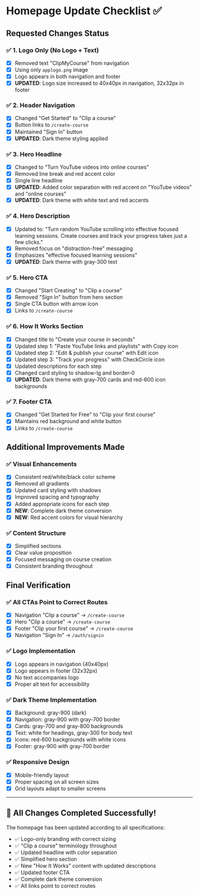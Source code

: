 # Homepage Update Checklist ✅

## Requested Changes Status

### ✅ **1. Logo Only (No Logo + Text)**
- [x] Removed text "ClipMyCourse" from navigation
- [x] Using only `applogo.png` image
- [x] Logo appears in both navigation and footer
- [x] **UPDATED**: Logo size increased to 40x40px in navigation, 32x32px in footer

### ✅ **2. Header Navigation**
- [x] Changed "Get Started" to "Clip a course"
- [x] Button links to `/create-course`
- [x] Maintained "Sign In" button
- [x] **UPDATED**: Dark theme styling applied

### ✅ **3. Hero Headline**
- [x] Changed to "Turn YouTube videos into online courses"
- [x] Removed line break and red accent color
- [x] Single line headline
- [x] **UPDATED**: Added color separation with red accent on "YouTube videos" and "online courses"
- [x] **UPDATED**: Dark theme with white text and red accents

### ✅ **4. Hero Description**
- [x] Updated to: "Turn random YouTube scrolling into effective focused learning sessions. Create courses and track your progress takes just a few clicks."
- [x] Removed focus on "distraction-free" messaging
- [x] Emphasizes "effective focused learning sessions"
- [x] **UPDATED**: Dark theme with gray-300 text

### ✅ **5. Hero CTA**
- [x] Changed "Start Creating" to "Clip a course"
- [x] Removed "Sign In" button from hero section
- [x] Single CTA button with arrow icon
- [x] Links to `/create-course`

### ✅ **6. How It Works Section**
- [x] Changed title to "Create your course in seconds"
- [x] Updated step 1: "Paste YouTube links and playlists" with Copy icon
- [x] Updated step 2: "Edit & publish your course" with Edit icon
- [x] Updated step 3: "Track your progress" with CheckCircle icon
- [x] Updated descriptions for each step
- [x] Changed card styling to shadow-lg and border-0
- [x] **UPDATED**: Dark theme with gray-700 cards and red-600 icon backgrounds

### ✅ **7. Footer CTA**
- [x] Changed "Get Started for Free" to "Clip your first course"
- [x] Maintains red background and white button
- [x] Links to `/create-course`

## Additional Improvements Made

### ✅ **Visual Enhancements**
- [x] Consistent red/white/black color scheme
- [x] Removed all gradients
- [x] Updated card styling with shadows
- [x] Improved spacing and typography
- [x] Added appropriate icons for each step
- [x] **NEW**: Complete dark theme conversion
- [x] **NEW**: Red accent colors for visual hierarchy

### ✅ **Content Structure**
- [x] Simplified sections
- [x] Clear value proposition
- [x] Focused messaging on course creation
- [x] Consistent branding throughout

## Final Verification

### ✅ **All CTAs Point to Correct Routes**
- [x] Navigation "Clip a course" → `/create-course`
- [x] Hero "Clip a course" → `/create-course`
- [x] Footer "Clip your first course" → `/create-course`
- [x] Navigation "Sign In" → `/auth/signin`

### ✅ **Logo Implementation**
- [x] Logo appears in navigation (40x40px)
- [x] Logo appears in footer (32x32px)
- [x] No text accompanies logo
- [x] Proper alt text for accessibility

### ✅ **Dark Theme Implementation**
- [x] Background: gray-900 (dark)
- [x] Navigation: gray-900 with gray-700 border
- [x] Cards: gray-700 and gray-800 backgrounds
- [x] Text: white for headings, gray-300 for body text
- [x] Icons: red-600 backgrounds with white icons
- [x] Footer: gray-900 with gray-700 border

### ✅ **Responsive Design**
- [x] Mobile-friendly layout
- [x] Proper spacing on all screen sizes
- [x] Grid layouts adapt to smaller screens

---

## 🎯 **All Changes Completed Successfully!**

The homepage has been updated according to all specifications:
- ✅ Logo-only branding with correct sizing
- ✅ "Clip a course" terminology throughout
- ✅ Updated headline with color separation
- ✅ Simplified hero section
- ✅ New "How It Works" content with updated descriptions
- ✅ Updated footer CTA
- ✅ Complete dark theme conversion
- ✅ All links point to correct routes
